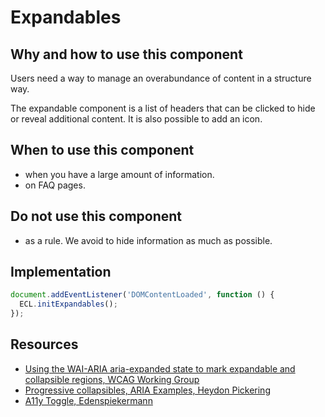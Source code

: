 # Expandables

## Why and how to use this component

Users need a way to manage an overabundance of content in a structure way.

The expandable component is a list of headers that can be clicked to hide or reveal additional content. It is also possible to add an icon.

## When to use this component

-   when you have a large amount of information.
-   on FAQ pages.

## Do not use this component

-   as a rule. We avoid to hide information as much as possible.

## Implementation

```js
document.addEventListener('DOMContentLoaded', function () {
  ECL.initExpandables();
});
```

## Resources

-   [Using the WAI-ARIA aria-expanded state to mark expandable and collapsible regions, WCAG Working Group](https://www.w3.org/WAI/GL/wiki/Using_the_WAI-ARIA_aria-expanded_state_to_mark_expandable_and_collapsible_regions)
-   [Progressive collapsibles, ARIA Examples, Heydon Pickering](http://heydonworks.com/practical_aria_examples/#progressive-collapsibles)
-   [A11y Toggle, Edenspiekermann](https://edenspiekermann.github.io/a11y-toggle/)
